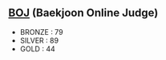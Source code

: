 [BOJ](https://www.acmicpc.net/) (Baekjoon Online Judge)
-----------------
- BRONZE : 79
- SILVER : 89
- GOLD : 44
